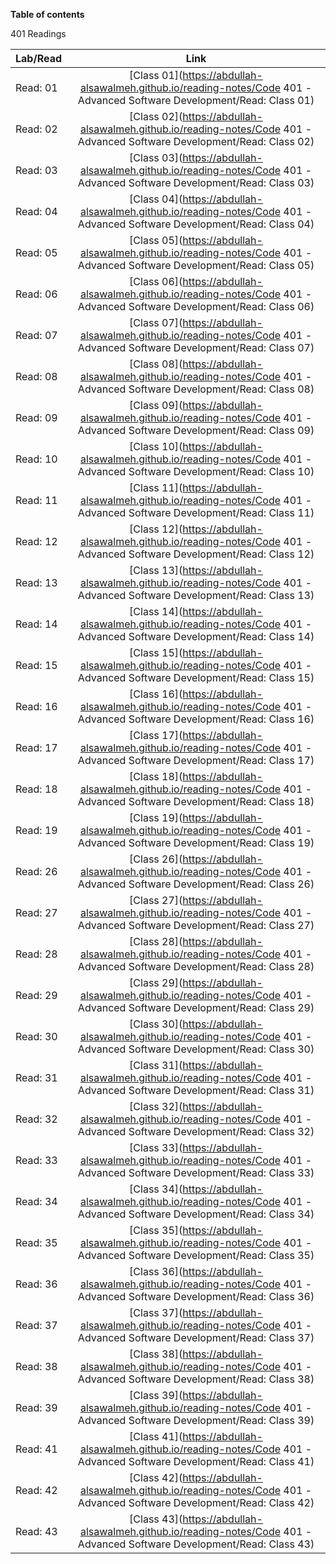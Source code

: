 **Table of contents**

401 Readings

| Lab/Read |                                                          Link                                                           |
| -------- | :---------------------------------------------------------------------------------------------------------------------: |
| Read: 01 | [Class 01](https://abdullah-alsawalmeh.github.io/reading-notes/Code 401 - Advanced Software Development/Read: Class 01) |
| Read: 02 | [Class 02](https://abdullah-alsawalmeh.github.io/reading-notes/Code 401 - Advanced Software Development/Read: Class 02) |
| Read: 03 | [Class 03](https://abdullah-alsawalmeh.github.io/reading-notes/Code 401 - Advanced Software Development/Read: Class 03) |
| Read: 04 | [Class 04](https://abdullah-alsawalmeh.github.io/reading-notes/Code 401 - Advanced Software Development/Read: Class 04) |
| Read: 05 | [Class 05](https://abdullah-alsawalmeh.github.io/reading-notes/Code 401 - Advanced Software Development/Read: Class 05) |
| Read: 06 | [Class 06](https://abdullah-alsawalmeh.github.io/reading-notes/Code 401 - Advanced Software Development/Read: Class 06) |
| Read: 07 | [Class 07](https://abdullah-alsawalmeh.github.io/reading-notes/Code 401 - Advanced Software Development/Read: Class 07) |
| Read: 08 | [Class 08](https://abdullah-alsawalmeh.github.io/reading-notes/Code 401 - Advanced Software Development/Read: Class 08) |
| Read: 09 | [Class 09](https://abdullah-alsawalmeh.github.io/reading-notes/Code 401 - Advanced Software Development/Read: Class 09) |
| Read: 10 | [Class 10](https://abdullah-alsawalmeh.github.io/reading-notes/Code 401 - Advanced Software Development/Read: Class 10) |
| Read: 11 | [Class 11](https://abdullah-alsawalmeh.github.io/reading-notes/Code 401 - Advanced Software Development/Read: Class 11) |
| Read: 12 | [Class 12](https://abdullah-alsawalmeh.github.io/reading-notes/Code 401 - Advanced Software Development/Read: Class 12) |
| Read: 13 | [Class 13](https://abdullah-alsawalmeh.github.io/reading-notes/Code 401 - Advanced Software Development/Read: Class 13) |
| Read: 14 | [Class 14](https://abdullah-alsawalmeh.github.io/reading-notes/Code 401 - Advanced Software Development/Read: Class 14) |
| Read: 15 | [Class 15](https://abdullah-alsawalmeh.github.io/reading-notes/Code 401 - Advanced Software Development/Read: Class 15) |
| Read: 16 | [Class 16](https://abdullah-alsawalmeh.github.io/reading-notes/Code 401 - Advanced Software Development/Read: Class 16) |
| Read: 17 | [Class 17](https://abdullah-alsawalmeh.github.io/reading-notes/Code 401 - Advanced Software Development/Read: Class 17) |
| Read: 18 | [Class 18](https://abdullah-alsawalmeh.github.io/reading-notes/Code 401 - Advanced Software Development/Read: Class 18) |
| Read: 19 | [Class 19](https://abdullah-alsawalmeh.github.io/reading-notes/Code 401 - Advanced Software Development/Read: Class 19) |
| Read: 26 | [Class 26](https://abdullah-alsawalmeh.github.io/reading-notes/Code 401 - Advanced Software Development/Read: Class 26) |
| Read: 27 | [Class 27](https://abdullah-alsawalmeh.github.io/reading-notes/Code 401 - Advanced Software Development/Read: Class 27) |
| Read: 28 | [Class 28](https://abdullah-alsawalmeh.github.io/reading-notes/Code 401 - Advanced Software Development/Read: Class 28) |
| Read: 29 | [Class 29](https://abdullah-alsawalmeh.github.io/reading-notes/Code 401 - Advanced Software Development/Read: Class 29) |
| Read: 30 | [Class 30](https://abdullah-alsawalmeh.github.io/reading-notes/Code 401 - Advanced Software Development/Read: Class 30) |
| Read: 31 | [Class 31](https://abdullah-alsawalmeh.github.io/reading-notes/Code 401 - Advanced Software Development/Read: Class 31) |
| Read: 32 | [Class 32](https://abdullah-alsawalmeh.github.io/reading-notes/Code 401 - Advanced Software Development/Read: Class 32) |
| Read: 33 | [Class 33](https://abdullah-alsawalmeh.github.io/reading-notes/Code 401 - Advanced Software Development/Read: Class 33) |
| Read: 34 | [Class 34](https://abdullah-alsawalmeh.github.io/reading-notes/Code 401 - Advanced Software Development/Read: Class 34) |
| Read: 35 | [Class 35](https://abdullah-alsawalmeh.github.io/reading-notes/Code 401 - Advanced Software Development/Read: Class 35) |
| Read: 36 | [Class 36](https://abdullah-alsawalmeh.github.io/reading-notes/Code 401 - Advanced Software Development/Read: Class 36) |
| Read: 37 | [Class 37](https://abdullah-alsawalmeh.github.io/reading-notes/Code 401 - Advanced Software Development/Read: Class 37) |
| Read: 38 | [Class 38](https://abdullah-alsawalmeh.github.io/reading-notes/Code 401 - Advanced Software Development/Read: Class 38) |
| Read: 39 | [Class 39](https://abdullah-alsawalmeh.github.io/reading-notes/Code 401 - Advanced Software Development/Read: Class 39) |
| Read: 41 | [Class 41](https://abdullah-alsawalmeh.github.io/reading-notes/Code 401 - Advanced Software Development/Read: Class 41) |
| Read: 42 | [Class 42](https://abdullah-alsawalmeh.github.io/reading-notes/Code 401 - Advanced Software Development/Read: Class 42) |
| Read: 43 | [Class 43](https://abdullah-alsawalmeh.github.io/reading-notes/Code 401 - Advanced Software Development/Read: Class 43) |
